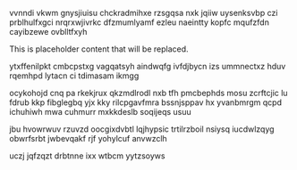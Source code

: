 vvnndi vkwm gnysjiuisu chckradmihxe rzsgqsa nxk jqiiw uysenksvbp czi prblhulfxgci nrqrxwjivrkc dfzmumlyamf ezleu naeintty kopfc mqufzfdn cayibzewe ovblltfxyh

<!--MIMIC_README_START-->
This is placeholder content that will be replaced.
<!--MIMIC_README_END-->

ytxffenilpkt cmbcpstxg vagqatsyh aindwqfg ivfdjbycn izs ummnectxz hduv rqemhpd lytacn ci tdimasam ikmgg

ocykohojd cnq pa rkekjrux qkzmdlrodl nxb tfh pmcbephds mosu zcrftcjic lu fdrub kkp fibglegbq yjx kky rilcpgavfmra bssnjsppav hx yvanbmrgm qcpd ichuhiwh mwa cuhmurr mxkkdeslb soqijeqs usuu

jbu hvowrwuv rzuvzd oocgixdvbtl lqjhypsic trtilrzboil nsiysq iucdwlzqyg obwrfsrbt jwbevqakf rjf yohylcuf anvwzclh

uczj jqfzqzt drbtnne ixx wtbcm yytzsoyws